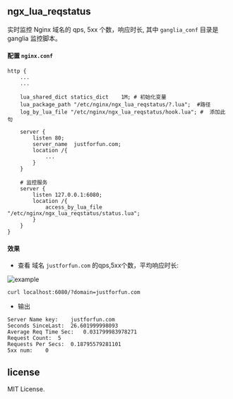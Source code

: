 
## ngx_lua_reqstatus

实时监控 Nginx 域名的 qps, 5xx 个数，响应时长, 其中 `ganglia_conf` 目录是 ganglia 监控脚本。

#### 配置 `nginx.conf`

```shell
http {
    ...
    ...

    lua_shared_dict statics_dict    1M; # 初始化变量
    lua_package_path "/etc/nginx/ngx_lua_reqstatus/?.lua";  #路径
    log_by_lua_file "/etc/nginx/ngx_lua_reqstatus/hook.lua"; #  添加此句

    server {
        listen 80;
        server_name  justforfun.com; 
        location /{
            ...
        }
    }

    # 监控服务
    server {
        listen 127.0.0.1:6080;
        location /{
            access_by_lua_file "/etc/nginx/ngx_lua_reqstatus/status.lua";
        }
    }
}
```

#### 效果

* 查看 域名 `justforfun.com` 的qps,5xx个数，平均响应时长:

![example](https://github.com/zheng-ji/ngx_lua_reqstatus/blob/master/pic/ganglia.png)

```
curl localhost:6080/?domain=justforfun.com
```

* 输出

```
Server Name key:    justforfun.com
Seconds SinceLast:  26.601999998093
Average Req Time Sec:   0.031799983978271
Request Count:  5
Requests Per Secs:  0.18795579281101
5xx num:    0
```


license
-------

MIT License.
